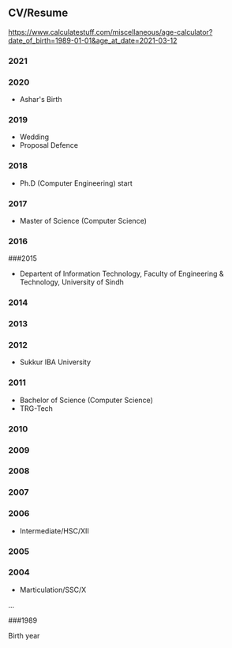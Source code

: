 ## CV/Resume


https://www.calculatestuff.com/miscellaneous/age-calculator?date_of_birth=1989-01-01&age_at_date=2021-03-12 

### 2021


### 2020
- Ashar's Birth    

### 2019

- Wedding
- Proposal Defence

### 2018

- Ph.D (Computer Engineering) start

### 2017

- Master of Science (Computer Science)

### 2016

###2015

- Departent of Information Technology, Faculty of Engineering & Technology, University of Sindh   

### 2014

### 2013

### 2012
- Sukkur IBA University

### 2011

- Bachelor of Science (Computer Science)
- TRG-Tech

### 2010

### 2009

### 2008

### 2007

### 2006
- Intermediate/HSC/XII

### 2005

### 2004

- Marticulation/SSC/X

...


###1989

Birth year

